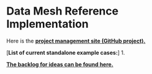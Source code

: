 # Data Mesh Reference Implementation

Here is the [**project management site (GitHub project).**](https://github.com/orgs/PHACDataHub/projects/11/views/1)

[**List of current standalone example cases:**]
1. 

[**The backlog for ideas can be found here.**](./doc/ideas.md)
